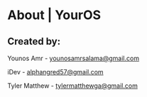 # About | YourOS
## Created by:
Younos Amr - younosamrsalama@gmail.com

iDev - alphangred57@gmail.com

Tyler Matthew - tylermatthewga@gmail.com
